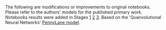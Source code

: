 The following are modifications or improvements to original notebooks. Please refer to the authors' models for the published primary work. Notebooks results were added in Stages [1](https://www.linkedin.com/posts/kevin-kawchak-38b52a4a_pennylane-xanadu-qiskit-activity-7049258813123686400-sfdN/?utm_source=share&utm_medium=member_desktop) [2](https://www.linkedin.com/posts/kevin-kawchak-38b52a4a_mit-aip-iop-activity-7052087077332533248-tyNw/?utm_source=share&utm_medium=member_desktop) [3](https://www.linkedin.com/posts/kevin-kawchak-38b52a4a_quantum-machine-learning-results-4-26-23-activity-7057073604949073920-MKoR/?utm_source=share&utm_medium=member_desktop). Based on the 'Quanvolutional Neural Networks' [PennyLane model](https://pennylane.ai/qml/demos/tutorial_quanvolution).
